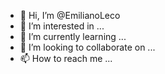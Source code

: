 - 👋 Hi, I’m @EmilianoLeco
- 👀 I’m interested in ...
- 🌱 I’m currently learning ...
- 💞️ I’m looking to collaborate on ...
- 📫 How to reach me ...

<!---
EmilianoLeco/EmilianoLeco is a ✨ special ✨ repository because its `README.md` (this file) appears on your GitHub profile.
You can click the Preview link to take a look at your changes.
--->
